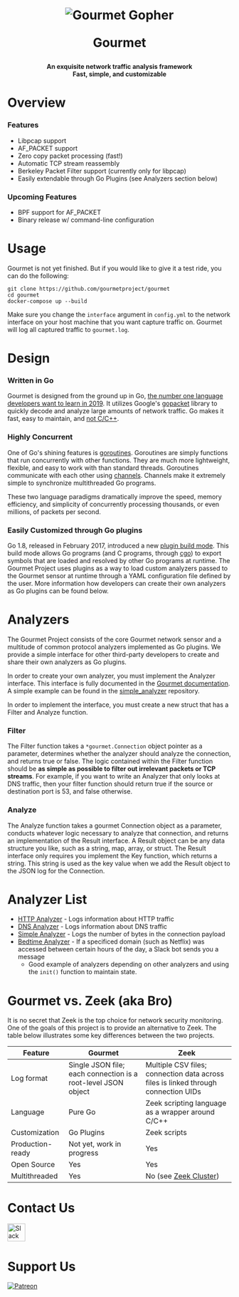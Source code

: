 <h1 align="center">

![Gourmet Gopher](https://raw.githubusercontent.com/gourmetproject/gourmet/master/gourmet.png)

Gourmet

</h1>
<h4 align="center">
	An exquisite network traffic analysis framework
	<br>
	Fast, simple, and customizable
</h4>

# Overview

### Features
- Libpcap support
- AF_PACKET support
- Zero copy packet processing (fast!)
- Automatic TCP stream reassembly
- Berkeley Packet Filter support (currently only for libpcap)
- Easily extendable through Go Plugins (see Analyzers section below)

### Upcoming Features
- BPF support for AF_PACKET
- Binary release w/ command-line configuration

# Usage

Gourmet is not yet finished. But if you would like to give it a test ride, you can do the following:
```
git clone https://github.com/gourmetproject/gourmet
cd gourmet
docker-compose up --build
```
Make sure you change the `interface` argument in `config.yml` to the network interface on your host
machine that you want capture traffic on. Gourmet will log all captured traffic to `gourmet.log`.

# Design
### Written in Go
Gourmet is designed from the ground up in Go, [the number one language developers want to learn
in 2019](https://jaxenter.com/go-number-one-for-2019-hackerrank-report-155161.html). It utilizes
Google's [gopacket](https://github.com/google/gopacket) library to quickly decode and analyze
large amounts of network traffic. Go makes it fast, easy to maintain, and
[not C/C++](http://trevorjim.com/c-and-c++-are-dead-like-cobol-in-2017/).

### Highly Concurrent
One of Go's shining features is [goroutines](https://golangbot.com/goroutines/). Goroutines are
simply functions that run concurrently with other functions. They are much more lightweight,
flexible, and easy to work with than standard threads. Goroutines communicate with each other using
[channels](https://golangbot.com/channels/). Channels make it extremely simple to synchronize
multithreaded Go programs. 

These two language paradigms dramatically improve the speed, memory efficiency, and simplicity of
concurrently processing thousands, or even millions, of packets per second.

### Easily Customized through Go plugins
Go 1.8, released in February 2017, introduced a new
[plugin build mode](https://golang.org/pkg/plugin/). This build mode allows Go programs (and C
programs, through [cgo](https://golang.org/cmd/cgo/)) to export symbols that are loaded and
resolved by other Go programs at runtime. The Gourmet Project uses plugins as a way to load custom
analyzers passed to the Gourmet sensor at runtime through a YAML configuration file defined by the
user. More information how developers can create their own analyzers as Go plugins can be found
below.

# Analyzers
The Gourmet Project consists of the core Gourmet network sensor and a multitude of common
protocol analyzers implemented as Go plugins. We provide a simple interface for other third-party
developers to create and share their own analyzers as Go plugins.

In order to create your own analyzer, you must implement the Analyzer interface. This interface is
fully documented in the
[Gourmet documentation](https://godoc.org/github.com/gourmetproject/gourmet). A simple
example can be found in the [simple_analyzer](https://github.com/gourmetproject/simple_analyzer)
repository.

In order to implement the interface, you must create a new struct that has a Filter and Analyze
function.

### Filter
The Filter function takes a `*gourmet.Connection` object pointer as a parameter, determines
whether the analyzer should analyze the connection, and returns true or false. The logic contained
within the Filter function should be **as simple as possible to filter out irrelevant packets or
TCP streams**. For example, if you want to write an Analyzer that only looks at DNS traffic, then
your filter function should return true if the source or destination port is 53, and false
otherwise.

### Analyze
The Analyze function takes a gourmet Connection object as a parameter, conducts whatever logic
necessary to analyze that connection, and returns an implementation of the Result interface. A
Result object can be any data structure you like, such as a string, map, array, or struct. The
Result interface only requires you implement the Key function, which returns a string. This string
is used as the key value when we add the Result object to the JSON log for the Connection.

# Analyzer List

- [HTTP Analyzer](https://github.com/gourmetproject/httpanalyzer) - Logs information about HTTP traffic
- [DNS Analyzer](https://github.com/gourmetproject/dnsanalyzer) - Logs information about DNS traffic
- [Simple Analyzer](https://github.com/gourmetproject/simpleanalyzer) - Logs the number of bytes in the connection payload
- [Bedtime Analyzer](https://github.com/gourmetproject/bedtimeanalyzer) - If a specificed domain (such as Netflix) was accessed between certain hours of the day, a Slack bot sends you a message
   - Good example of analyzers depending on other analyzers and using the `init()` function to maintain state.

# Gourmet vs. Zeek (aka Bro)
It is no secret that Zeek is the top choice for network security monitoring.  One of the goals of
this project is to provide an alternative to Zeek. The table below illustrates some key differences
between the two projects.

| Feature          | Gourmet                                                       | Zeek                                                                           |
|------------------|---------------------------------------------------------------|------------------------------------------------------------------------------------|
| Log format       | Single JSON file; each connection is a root-level JSON object | Multiple CSV files; connection data across files is linked through connection UIDs |
| Language         | Pure Go                                                       | Zeek scripting language as a wrapper around C/C++                                   |
| Customization    | Go Plugins                                                    | Zeek scripts                                                                        |
| Production-ready | Not yet, work in progress                                     | Yes                                                                                |
| Open Source      | Yes                                                           | Yes                                                                                |
| Multithreaded    | Yes                                                           | No (see [Zeek Cluster](https://docs.zeek.org/en/stable/cluster/index.html))        |

# Contact Us

<a
href="https://join.slack.com/t/gourmetproject/shared_invite/enQtNzczMjQ4MzgzMTg5LTRjOTllNjc2MzNhMDQyNDdiMWQwZjQ5OTEwZDEyYjhiNWEwZjI3M2Y2MzExMGQ1ZjNkZjlkMjlkYTc3ZDZmN2Y">
	<img
		src="https://cdn.appstorm.net/web.appstorm.net/web/files/2013/10/slack_icon.png"
		alt="Slack icon"
		width="40"
	>
</a>

# Support Us

[![Patreon][patreon-badge]][patreon-link]

[patreon-badge]: https://img.shields.io/endpoint.svg?url=https%3A%2F%2Fshieldsio-patreon.herokuapp.com%2Fkvasirlabs&style=flat-round
[patreon-link]: https://patreon.com/kvasirlabs
